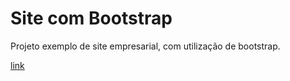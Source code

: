 # Site com Bootstrap

Projeto exemplo de site empresarial, com utilização de bootstrap.

[link](https://github.com/AndersonMerten/Projetos-extras/blob/master/Site%20completo%20bootstrap/main.html)
